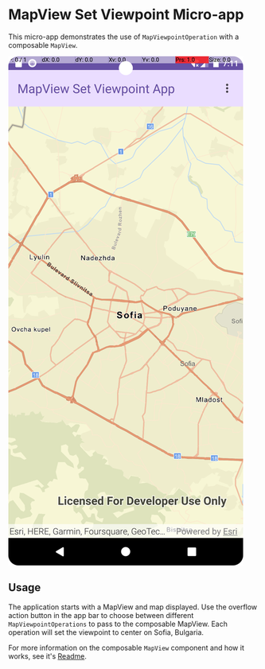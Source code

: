 # MapView Set Viewpoint Micro-app

This micro-app demonstrates the use of `MapViewpointOperation` with a composable `MapView`.

![Screenshot](screenshot.png)

## Usage

The application starts with a MapView and map displayed. Use the overflow action button in the app bar to choose between different `MapViewpointOperations` to pass to the composable MapView. Each operation will set the viewpoint to center on Sofia, Bulgaria.

For more information on the composable `MapView` component and how it works, see it's [Readme](../../toolkit/geo-compose/README.md).
